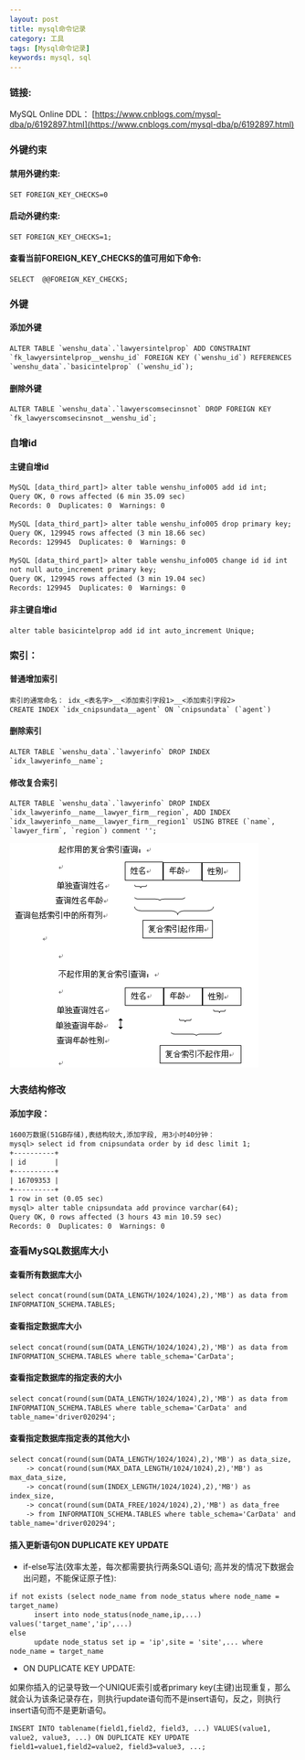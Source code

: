 ```yaml
---
layout: post
title: mysql命令记录
category: 工具
tags: [Mysql命令记录]
keywords: mysql, sql
---
```


### 链接:

MySQL Online DDL： [https://www.cnblogs.com/mysql-dba/p/6192897.html](https://www.cnblogs.com/mysql-dba/p/6192897.html)

### 外键约束
#### 禁用外键约束:
```
SET FOREIGN_KEY_CHECKS=0
```
#### 启动外键约束:
```
SET FOREIGN_KEY_CHECKS=1;
```
#### 查看当前FOREIGN_KEY_CHECKS的值可用如下命令:
```
SELECT  @@FOREIGN_KEY_CHECKS;
```

### 外键
#### 添加外键
```
ALTER TABLE `wenshu_data`.`lawyersintelprop` ADD CONSTRAINT `fk_lawyersintelprop__wenshu_id` FOREIGN KEY (`wenshu_id`) REFERENCES `wenshu_data`.`basicintelprop` (`wenshu_id`);
```
#### 删除外键
```
ALTER TABLE `wenshu_data`.`lawyerscomsecinsnot` DROP FOREIGN KEY `fk_lawyerscomsecinsnot__wenshu_id`;
```

### 自增id
#### 主键自增id
```
MySQL [data_third_part]> alter table wenshu_info005 add id int;
Query OK, 0 rows affected (6 min 35.09 sec)
Records: 0  Duplicates: 0  Warnings: 0

MySQL [data_third_part]> alter table wenshu_info005 drop primary key;
Query OK, 129945 rows affected (3 min 18.66 sec)
Records: 129945  Duplicates: 0  Warnings: 0

MySQL [data_third_part]> alter table wenshu_info005 change id id int not null auto_increment primary key;
Query OK, 129945 rows affected (3 min 19.04 sec)
Records: 129945  Duplicates: 0  Warnings: 0
```
#### 非主键自增id
```
alter table basicintelprop add id int auto_increment Unique;
```

### 索引：
#### 普通增加索引
```
索引的通常命名： idx_<表名字>__<添加索引字段1>__<添加索引字段2>
CREATE INDEX `idx_cnipsundata__agent` ON `cnipsundata` (`agent`)
```
#### 删除索引
```
ALTER TABLE `wenshu_data`.`lawyerinfo` DROP INDEX `idx_lawyerinfo__name`;
```
#### 修改复合索引
```
ALTER TABLE `wenshu_data`.`lawyerinfo` DROP INDEX `idx_lawyerinfo__name__lawyer_firm__region`, ADD INDEX `idx_lawyerinfo__name__lawyer_firm__region1` USING BTREE (`name`, `lawyer_firm`, `region`) comment '';
```
![composite-index](/assets/img/tool/mysql/composite-index.png)

### 大表结构修改
#### 添加字段：
```
1600万数据(51GB存储),表结构较大,添加字段, 用3小时40分钟：
mysql> select id from cnipsundata order by id desc limit 1;
+----------+
| id       |
+----------+
| 16709353 |
+----------+
1 row in set (0.05 sec)
mysql> alter table cnipsundata add province varchar(64);
Query OK, 0 rows affected (3 hours 43 min 10.59 sec)
Records: 0  Duplicates: 0  Warnings: 0

```

### 查看MySQL数据库大小
#### 查看所有数据库大小
```
select concat(round(sum(DATA_LENGTH/1024/1024),2),'MB') as data from INFORMATION_SCHEMA.TABLES;
```
#### 查看指定数据库大小
```
select concat(round(sum(DATA_LENGTH/1024/1024),2),'MB') as data from INFORMATION_SCHEMA.TABLES where table_schema='CarData';
```
#### 查看指定数据库的指定表的大小
```
select concat(round(sum(DATA_LENGTH/1024/1024),2),'MB') as data from INFORMATION_SCHEMA.TABLES where table_schema='CarData' and table_name='driver020294';
```
#### 查看指定数据库指定表的其他大小
```
select concat(round(sum(DATA_LENGTH/1024/1024),2),'MB') as data_size,
    -> concat(round(sum(MAX_DATA_LENGTH/1024/1024),2),'MB') as max_data_size,
    -> concat(round(sum(INDEX_LENGTH/1024/1024),2),'MB') as index_size,
    -> concat(round(sum(DATA_FREE/1024/1024),2),'MB') as data_free
    -> from INFORMATION_SCHEMA.TABLES where table_schema='CarData' and table_name='driver020294';
```

#### 插入更新语句ON DUPLICATE KEY UPDATE
- if-else写法(效率太差，每次都需要执行两条SQL语句; 高并发的情况下数据会出问题，不能保证原子性):
```
if not exists (select node_name from node_status where node_name = target_name)
      insert into node_status(node_name,ip,...) values('target_name','ip',...)
else
      update node_status set ip = 'ip',site = 'site',... where node_name = target_name
```
- ON DUPLICATE KEY UPDATE:

如果你插入的记录导致一个UNIQUE索引或者primary key(主键)出现重复，那么就会认为该条记录存在，则执行update语句而不是insert语句，反之，则执行insert语句而不是更新语句。

```
INSERT INTO tablename(field1,field2, field3, ...) VALUES(value1, value2, value3, ...) ON DUPLICATE KEY UPDATE field1=value1,field2=value2, field3=value3, ...;
```


